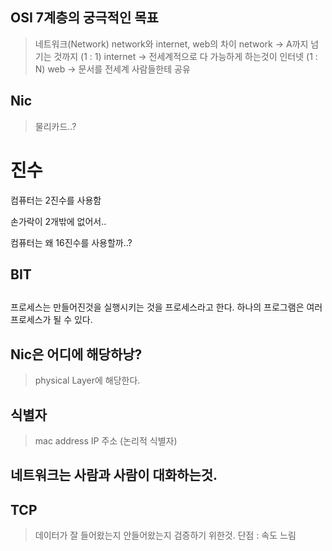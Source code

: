 <!-- 곽교수님 수업 -->

## OSI 7계층의 궁극적인 목표
> 네트워크(Network)
> network와 internet, web의 차이
> network -> A까지 넘기는 것까지 (1 : 1)
> internet -> 전세계적으로 다 가능하게 하는것이 인터넷 (1 : N)
> web -> 문서를 전세계 사람들한테 공유 

## Nic
> 물리카드..?


# 진수

컴퓨터는 2진수를 사용함

손가락이 2개밖에 없어서..


컴퓨터는 왜 16진수를 사용할까..?

## BIT



## 
프로세스는 만들어진것을 실행시키는 것을 프로세스라고 한다.
하나의 프로그램은 여러 프로세스가 될 수 있다.

## Nic은 어디에 해당하낭? 
> physical Layer에 해당한다. 

## 식별자 
> mac address
> IP 주소 (논리적 식별자)

## 네트워크는 사람과 사람이 대화하는것.

## TCP
> 데이터가 잘 들어왔는지 안들어왔는지 검증하기 위한것.
> 단점 : 속도 느림